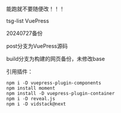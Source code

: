 能跑就不要随便改！！！

tsg-list VuePress

20240727备份

post分支为VuePress源码

build分支为构建的网页备份，未修改base

引用插件：
```
npm i -D vuepress-plugin-components
npm install moment
npm install -D vuepress-plugin-container
npm i -D reveal.js
npm i -D vidstack@next
```